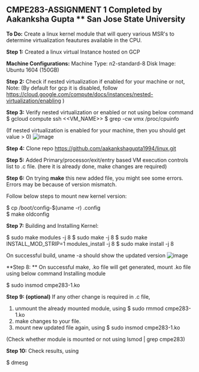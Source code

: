 **CMPE283-ASSIGNMENT 1 
Completed by 
Aakanksha Gupta **
San Jose State University**
-----------------------------------------------------------------------------------------------------------------------------------------------------------------
**To Do:** 
Create a linux kernel module that will query various MSR's to determine virtualization feautures available in the CPU. 


**Step 1:** Created a linux virtual Instance hosted on GCP 

**Machine Configurations:** 
Machine Type: n2-standard-8
Disk Image: Ubuntu 1604 (150GB)

**Step 2:** Check if nested virtualization if enabled for your machine or not,
Note: (By default for gcp it is disabled, follow https://cloud.google.com/compute/docs/instances/nested-virtualization/enabling )

**Step 3:** Verify nested virtualization or enabled or not using below command 
 $ gcloud compute ssh <<VM_NAME>>
 $ grep -cw vmx /proc/cpuinfo

(If nested virtualization is enabled for your machine, then you should get value > 0)
![image](https://user-images.githubusercontent.com/89236239/141696134-215a4131-b2b1-4252-90d9-8a1e0c7549b3.png)


**Step 4:** 
Clone repo https://github.com/aakankshagupta1994/linux.git

**Step 5:**
Added Primary/processor/exit/entry based VM execution controls list to .c file. (here it is already done, make changes are required)

**Step 6:**
On trying **make** this new added file, you might see some errors. Errors may be because of version mismatch. 

Follow below steps to mount new kernel version:

$ cp /boot/config-$(uname -r) .config   
$ make oldconfig

**Step 7:** 
Building and Installing Kernel:
 
 $ sudo make modules -j 8
 $ sudo make -j 8 
 $ sudo make INSTALL_MOD_STRIP=1 modules_install -j 8
 $ sudo make install -j 8

On successful build, uname -a should show the updated version
![image](https://user-images.githubusercontent.com/89236239/141696341-4565ed0b-28bf-46e4-9e9c-b4f424ce75b1.png)

**Step 8: **
On successful make, .ko file will get generated, mount .ko file using below command
Installing module

 $ sudo insmod cmpe283-1.ko


**Step 9: (optional)**
If any other change is required in .c file, 
1. unmount the already mounted module, using 
 $ sudo rmmod cmpe283-1.ko
2. make changes to your file. 
3. mount new updated file again, using 
 $ sudo insmod cmpe283-1.ko

(Check whether module is mounted or not using lsmod | grep cmpe283)


**Step 10:** 
Check results, using 

 $ dmesg
 

